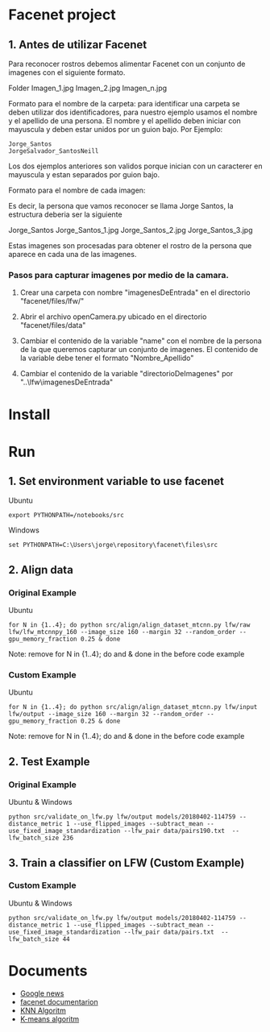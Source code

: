 # Facenet project

## 1. Antes de utilizar Facenet

Para reconocer rostros debemos alimentar Facenet con un conjunto de imagenes con el siguiente formato.

Folder
	Imagen_1.jpg
	Imagen_2.jpg
	Imagen_n.jpg

Formato para el nombre de la carpeta: para identificar una carpeta se deben utilizar dos identificadores, para nuestro ejemplo usamos el nombre y el apellido de una persona.  El nombre y el apellido deben iniciar con mayuscula y deben estar unidos por un guion bajo.  Por Ejemplo:

	Jorge_Santos
	JorgeSalvador_SantosNeill

Los dos ejemplos anteriores son validos porque inician con un caracterer en mayuscula y estan separados por guion bajo.


Formato para el nombre de cada imagen:


Es decir, la persona que vamos reconocer se llama Jorge Santos, la estructura deberia ser la siguiente

Jorge_Santos
	Jorge_Santos_1.jpg
	Jorge_Santos_2.jpg
	Jorge_Santos_3.jpg




Estas imagenes son procesadas para obtener el rostro de la persona que aparece en cada una de las imagenes.

### Pasos para capturar imagenes por medio de la camara.

1. Crear una carpeta con nombre "imagenesDeEntrada" en el directorio "facenet/files/lfw/"

2. Abrir el archivo openCamera.py ubicado en el directorio "facenet/files/data"

3.  Cambiar el contenido de la variable "name" con el nombre de la persona de la que queremos capturar un conjunto de imagenes. El contenido de la variable debe tener el formato "Nombre_Apellido"

4. Cambiar el contenido de la variable "directorioDeImagenes" por "..\lfw\imagenesDeEntrada"






# Install

# Run

## 1. Set environment variable to use facenet

Ubuntu
```
export PYTHONPATH=/notebooks/src
```

Windows
```
set PYTHONPATH=C:\Users\jorge\repository\facenet\files\src
```

## 2. Align data

### Original Example

Ubuntu 
```
for N in {1..4}; do python src/align/align_dataset_mtcnn.py lfw/raw lfw/lfw_mtcnnpy_160 --image_size 160 --margin 32 --random_order --gpu_memory_fraction 0.25 & done
```
Note: remove for N in {1..4}; do and & done in the before code example


### Custom Example

Ubuntu
```
for N in {1..4}; do python src/align/align_dataset_mtcnn.py lfw/input lfw/output --image_size 160 --margin 32 --random_order --gpu_memory_fraction 0.25 & done
```

Note: remove for N in {1..4}; do and & done in the before code example


## 2. Test Example

### Original Example

Ubuntu & Windows
```
python src/validate_on_lfw.py lfw/output models/20180402-114759 --distance_metric 1 --use_flipped_images --subtract_mean --use_fixed_image_standardization --lfw_pair data/pairs190.txt  --lfw_batch_size 236
```

## 3. Train a classifier on LFW (Custom Example)

### Custom Example

Ubuntu & Windows
```
python src/validate_on_lfw.py lfw/output models/20180402-114759 --distance_metric 1 --use_flipped_images --subtract_mean --use_fixed_image_standardization --lfw_pair data/pairs.txt  --lfw_batch_size 44
```

# Documents

* [Google news](https://www.unocero.com/noticias/ciencia/google-nuestro-sistema-de-reconocimiento-de-rostros-es-el-mejor/)
* [facenet documentarion](https://arxiv.org/pdf/1503.03832.pdf)
* [KNN Algoritm](https://www.analiticaweb.es/algoritmo-knn-modelado-datos/)
* [K-means algoritm](https://es.wikipedia.org/wiki/K-means)

